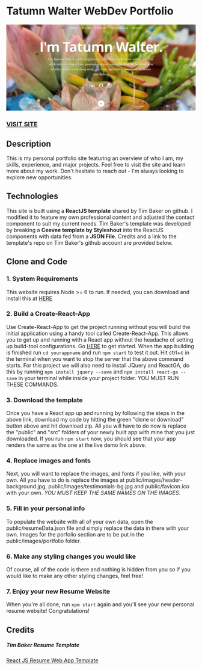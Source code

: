 # Tatumn Walter WebDev Portfolio
![Portfolio Home](resume-screenshot.jpg?raw=true "ReactJS Resume Website")
### <a href="https://twalt007.com/">VISIT SITE</a> 

## Description
This is my personal portfolio site featuring an overview of who I am, my skills, experience, and major projects. Feel free to visit the site and learn more about my work. Don't hesitate to reach out - I'm always looking to explore new opportunities. 

## Technologies
This site is built using a **ReactJS template** shared by Tim Baker on github. I modified it to feature my own professional content and adjusted the contact component to suit my current needs. Tim Baker's template was developed by breaking a **Ceevee template by Styleshout** into the ReactJS components with data fed from a **JSON File**. Credits and a link to the template's repo on Tim Baker's github account are provided below. 

## Clone and Code
### 1. System Requirements
This website requires Node >= 6 to run.  If needed, you can download and install this at <a href="https://nodejs.org/en/download/">HERE</a>
### 2. Build a Create-React-App
Use Create-React-App to get the project running without  you will build the initial application using a handy tool called Create-React-App. This allows you to get up and running with a React app without the headache of setting up build-tool configurations. Go <a href="https://reactjs.org/docs/installation.html">HERE</a> to get started.
When the app building is finished run `cd yourappname` and run `npm start` to test it out.
Hit ctrl+c in the terminal when you want to stop the server that the above command starts.
For this project we will also need to install JQuery and ReactGA, do this by running `npm install jquery --save` and `npm install react-ga --save` in your terminal while inside your project folder. YOU MUST RUN THESE COMMANDS.
### 3. Download the template
Once you have a React app up and running by following the steps in the above link, download my code by hitting the green "clone or download" button above and hit download zip. All you will have to do now is replace the "public" and "src" folders of your newly built app with mine that you just downloaded. If you run `npm start` now, you should see that your app renders the same as the one at the live demo link above.
### 4. Replace images and fonts
Next, you will want to replace the images, and fonts if you like, with your own. All you have to do is replace the images at public/images/header-background.jpg, public/images/testimonials-bg.jpg and public/favicon.ico with your own. <em>YOU MUST KEEP THE SAME NAMES ON THE IMAGES.</em>  
### 5. Fill in your personal info
To populate the website with all of your own data, open the public/resumeData.json file and simply replace the data in there with your own. Images for the porfolio section are to be put in the public/images/portfolio folder.
### 6. Make any styling changes you would like
Of course, all of the code is there and nothing is hidden from you so if you would like to make any other styling changes, feel free!
### 7. Enjoy your new Resume Website
When you're all done, run `npm start` again and you'll see your new personal resume website! Congratulations!


## Credits
##### Tim Baker Resume Template
<a href="https://github.com/tbakerx/react-resume-template">React JS Resume Web App Template</a>
